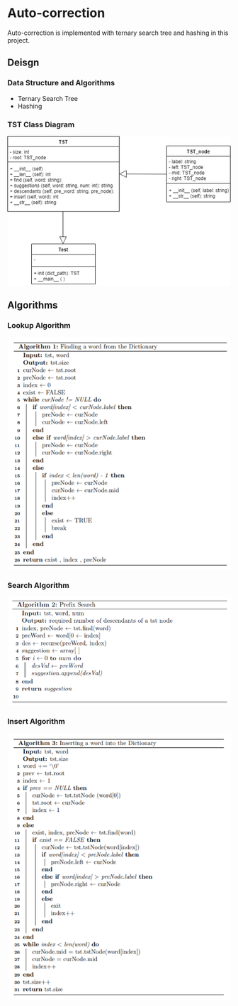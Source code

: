 # Auto-correction
Auto-correction is implemented with ternary search tree and hashing in this project.

## Deisgn
### Data Structure and Algorithms
* Ternary Search Tree
* Hashing
### TST Class Diagram
![TST Class Diagram](images/TST.png)

## Algorithms
### Lookup Algorithm
![Lookup Algo](images/Algo1.PNG)

### Search Algorithm
![Search Algo](images/Algo2_2.PNG)

### Insert Algorithm
![Insert Algo](images/Algo3.PNG)
